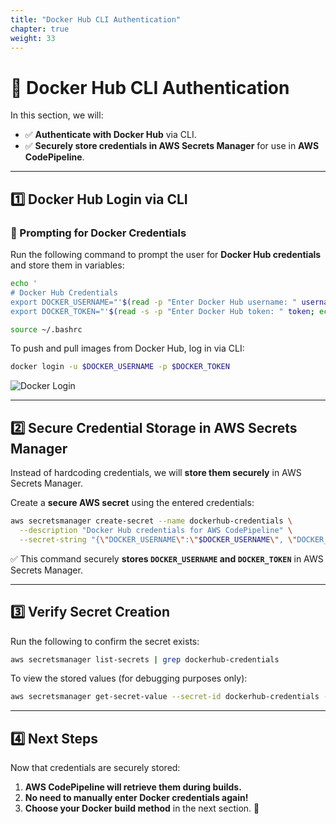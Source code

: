 ```yaml
---
title: "Docker Hub CLI Authentication"
chapter: true
weight: 33
---
```


# 🔐 Docker Hub CLI Authentication

In this section, we will:
- ✅ **Authenticate with Docker Hub** via CLI.
- ✅ **Securely store credentials in AWS Secrets Manager** for use in **AWS CodePipeline**.

---

## **1️⃣ Docker Hub Login via CLI**

### **🔹 Prompting for Docker Credentials**
Run the following command to prompt the user for **Docker Hub credentials** and store them in variables:

```bash
echo '
# Docker Hub Credentials
export DOCKER_USERNAME="'$(read -p "Enter Docker Hub username: " username; echo $username)'"
export DOCKER_TOKEN="'$(read -s -p "Enter Docker Hub token: " token; echo $token)'"' >> ~/.bashrc

source ~/.bashrc
```

To push and pull images from Docker Hub, log in via CLI:

```bash
docker login -u $DOCKER_USERNAME -p $DOCKER_TOKEN
```

![Docker Login](/images/docker-cli-login.png)

---

## **2️⃣ Secure Credential Storage in AWS Secrets Manager**
Instead of hardcoding credentials, we will **store them securely** in AWS Secrets Manager.

Create a **secure AWS secret** using the entered credentials:

```bash
aws secretsmanager create-secret --name dockerhub-credentials \
  --description "Docker Hub credentials for AWS CodePipeline" \
  --secret-string "{\"DOCKER_USERNAME\":\"$DOCKER_USERNAME\", \"DOCKER_TOKEN\":\"$DOCKER_TOKEN\"}"
```

✅ This command securely **stores `DOCKER_USERNAME` and `DOCKER_TOKEN`** in AWS Secrets Manager.

---

## **3️⃣ Verify Secret Creation**
Run the following to confirm the secret exists:

```bash
aws secretsmanager list-secrets | grep dockerhub-credentials
```

To view the stored values (for debugging purposes only):

```bash
aws secretsmanager get-secret-value --secret-id dockerhub-credentials --query SecretString --output json
```

---

## **4️⃣ Next Steps**
Now that credentials are securely stored:
1. **AWS CodePipeline will retrieve them during builds.**  
2. **No need to manually enter Docker credentials again!**  
3. **Choose your Docker build method** in the next section. 🚀
